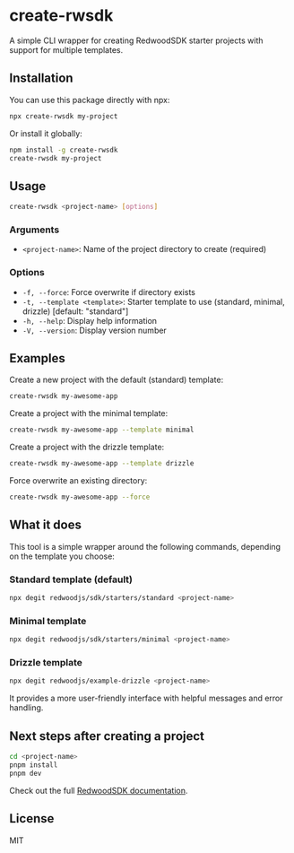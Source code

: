 # create-rwsdk

A simple CLI wrapper for creating RedwoodSDK starter projects with support for multiple templates.

## Installation

You can use this package directly with npx:

```bash
npx create-rwsdk my-project
```

Or install it globally:

```bash
npm install -g create-rwsdk
create-rwsdk my-project
```

## Usage

```bash
create-rwsdk <project-name> [options]
```

### Arguments

- `<project-name>`: Name of the project directory to create (required)

### Options

- `-f, --force`: Force overwrite if directory exists
- `-t, --template <template>`: Starter template to use (standard, minimal, drizzle) [default: "standard"]
- `-h, --help`: Display help information
- `-V, --version`: Display version number

## Examples

Create a new project with the default (standard) template:

```bash
create-rwsdk my-awesome-app
```

Create a project with the minimal template:

```bash
create-rwsdk my-awesome-app --template minimal
```

Create a project with the drizzle template:

```bash
create-rwsdk my-awesome-app --template drizzle
```

Force overwrite an existing directory:

```bash
create-rwsdk my-awesome-app --force
```

## What it does

This tool is a simple wrapper around the following commands, depending on the template you choose:

### Standard template (default)
```bash
npx degit redwoodjs/sdk/starters/standard <project-name>
```

### Minimal template
```bash
npx degit redwoodjs/sdk/starters/minimal <project-name>
```

### Drizzle template
```bash
npx degit redwoodjs/example-drizzle <project-name>
```

It provides a more user-friendly interface with helpful messages and error handling.

## Next steps after creating a project

```bash
cd <project-name>
pnpm install
pnpm dev
```

Check out the full [RedwoodSDK documentation](https://rwsdk.com/docs).

## License

MIT
